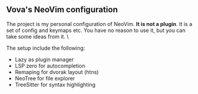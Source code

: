 ## Vova's NeoVim configuration

The project is my personal configuration of NeoVim. **It is not a plugin**. It is a set of config and keymaps etc.
You have no reason to use it, but you can take some ideas from it. \

The setup include the following:
- Lazy as plugin manager
- LSP zero for autocompletion
- Remaping for dvorak layout (htns)
- NeoTree for file explorer
- TreeSitter for syntax highlighting

